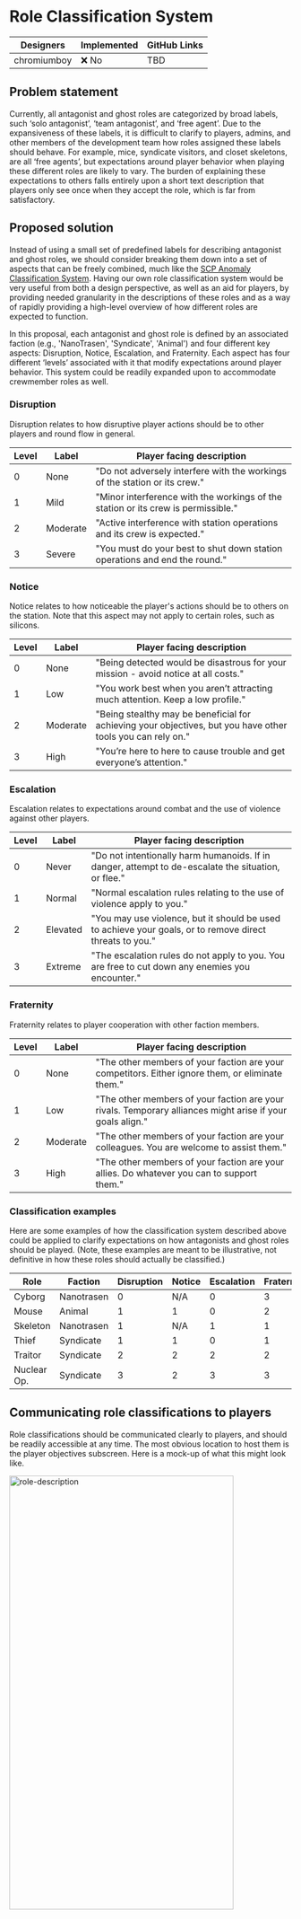 # Role Classification System

| Designers            | Implemented | GitHub Links |
|----------------------|-------------|--------------|
| chromiumboy          | :x: No      | TBD          |

## Problem statement
Currently, all antagonist and ghost roles are categorized by broad labels, such ‘solo antagonist’, ‘team antagonist’, and ‘free agent’. Due to the expansiveness of these labels, it is difficult to clarify to players, admins, and other members of the development team how roles assigned these labels should behave. For example, mice, syndicate visitors, and closet skeletons, are all ‘free agents’, but expectations around player behavior when playing these different roles are likely to vary.  The burden of explaining these expectations to others falls entirely upon a short text description that players only see once when they accept the role, which is far from satisfactory. 

## Proposed solution
Instead of using a small set of predefined labels for describing antagonist and ghost roles, we should consider breaking them down into a set of aspects that can be freely combined, much like the [SCP Anomaly Classification System](https://scp-wiki.wikidot.com/anomaly-classification-system-guide). Having our own role classification system would be very useful from both a design perspective, as well as an aid for players, by providing needed granularity in the descriptions of these roles and as a way of rapidly providing a high-level overview of how different roles are expected to function. 

In this proposal, each antagonist and ghost role is defined by an associated faction (e.g., 'NanoTrasen', 'Syndicate', 'Animal') and four different key aspects: Disruption, Notice, Escalation, and Fraternity. Each aspect has four different ‘levels’ associated with it that modify expectations around player behavior. This system could be readily expanded upon to accommodate crewmember roles as well.

### Disruption
Disruption relates to how disruptive player actions should be to other players and round flow in general.

| Level | Label | Player facing description |
|-------|-------|---------------------------|
| 0 | None | "Do not adversely interfere with the workings of the station or its crew." |
| 1 | Mild | "Minor interference with the workings of the station or its crew is permissible." |
| 2 | Moderate | "Active interference with station operations and its crew is expected." |
| 3 | Severe | "You must do your best to shut down station operations and end the round." |

### Notice
Notice relates to how noticeable the player's actions should be to others on the station. Note that this aspect may not apply to certain roles, such as silicons.

| Level | Label | Player facing description |
|-------|-----------|---------------------------|
| 0 | None | "Being detected would be disastrous for your mission - avoid notice at all costs." |
| 1 | Low | "You work best when you aren’t attracting much attention. Keep a low profile." |
| 2 | Moderate | "Being stealthy may be beneficial for achieving your objectives, but you have other tools you can rely on." |
| 3 | High | "You’re here to here to cause trouble and get everyone’s attention." |

### Escalation
Escalation relates to expectations around combat and the use of violence against other players.

| Level | Label | Player facing description |
|-------|-------|---------------------------|
| 0 | Never | "Do not intentionally harm humanoids. If in danger, attempt to de-escalate the situation, or flee." |
| 1 | Normal | "Normal escalation rules relating to the use of violence apply to you." |
| 2 | Elevated | "You may use violence, but it should be used to achieve your goals, or to remove direct threats to you." |
| 3 | Extreme | "The escalation rules do not apply to you. You are free to cut down any enemies you encounter." |

### Fraternity
Fraternity relates to player cooperation with other faction members.

| Level | Label | Player facing description |
|-------|-------|---------------------------|
| 0 | None | "The other members of your faction are your competitors. Either ignore them, or eliminate them." |
| 1 | Low | "The other members of your faction are your rivals. Temporary alliances might arise if your goals align." |
| 2 | Moderate | "The other members of your faction are your colleagues. You are welcome to assist them." |
| 3 | High | "The other members of your faction are your allies. Do whatever you can to support them." |

### Classification examples
Here are some examples of how the classification system described above could be applied to clarify expectations on how antagonists and ghost roles should be played. (Note, these examples are meant to be illustrative, not definitive in how these roles should actually be classified.)

| Role | Faction | Disruption | Notice  | Escalation | Fraternity |
|------|---------|--------|------------|------------|------------|
| Cyborg | Nanotrasen | 0 | N/A | 0 | 3 |
| Mouse | Animal | 1 | 1 | 0 | 2 |
| Skeleton | Nanotrasen | 1 | N/A | 1 | 1 |
| Thief | Syndicate | 1 | 1 | 0 | 1 |
| Traitor | Syndicate | 2 | 2 | 2 | 2 |
| Nuclear Op. | Syndicate | 3 | 2 | 3 | 3 |

## Communicating role classifications to players
Role classifications should be communicated clearly to players, and should be readily accessible at any time. The most obvious location to host them is the player objectives subscreen. Here is a mock-up of what this might look like.

<img width="400" height="773" alt="role-description" src="https://github.com/user-attachments/assets/7abbae8e-5cae-4bf6-bed0-18b7ae251606" />
